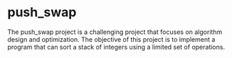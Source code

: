 # push_swap

The push_swap project is a challenging project that focuses on algorithm design and optimization. The objective of this project is to implement a program that can sort a stack of integers using a limited set of operations.
